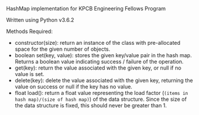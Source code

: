 HashMap implementation for KPCB Engineering Fellows Program

Written using Python v3.6.2


Methods Required:

* constructor(size): return an instance of the class with pre-allocated space for the given number of objects.
* boolean set(key, value): stores the given key/value pair in the hash map. Returns a boolean value indicating success / failure of the operation.
* get(key): return the value associated with the given key, or null if no value is set.
* delete(key): delete the value associated with the given key, returning the value on success or null if the key has no value.
* float load(): return a float value representing the load factor (`(items in hash map)/(size of hash map)`) of the data structure. Since the size of the data structure is fixed, this should never be greater than 1.